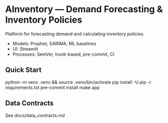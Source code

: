 # AInventory — Demand Forecasting & Inventory Policies

Platform for forecasting demand and calculating inventory policies.
- Models: Prophet, SARIMA, ML baselines
- UI: Streamlit
- Processes: SemVer, trunk-based, pre-commit, CI

## Quick Start
python -m venv .venv && source .venv/bin/activate
pip install -U pip -r requirements.txt
pre-commit install
make app

## Data Contracts
See docs/data_contracts.md
